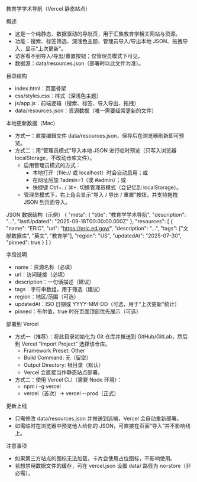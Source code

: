 教育学学术导航（Vercel 静态站点）

概述
- 这是一个纯静态、数据驱动的导航页，用于汇集教育学相关网站与资源。
- 功能：搜索、标签筛选、深浅色主题、管理员导入/导出本地 JSON、拖拽导入、显示“上次更新”。
- 访客看不到导入/导出/重置按钮；仅管理员模式下可见。
- 数据源：data/resources.json（部署时以此文件为准）。

目录结构
- index.html：页面骨架
- css/styles.css：样式（深浅色主题）
- js/app.js：前端逻辑（搜索、标签、导入导出、拖拽）
- data/resources.json：资源数据（唯一需要经常更新的文件）

本地更新数据（Mac）
- 方式一：直接编辑文件 data/resources.json，保存后在浏览器刷新即可预览。
- 方式二：用“管理员模式”导入本地 JSON 进行临时预览（只写入浏览器 localStorage，不改动仓库文件）。
  - 启用管理员模式的方式：
    - 本地打开（file:// 或 localhost）时会自动启用；或
    - 在网址后加 ?admin=1（或 #admin）；或
    - 快捷键 Ctrl+. / ⌘+. 切换管理员模式（会记忆到 localStorage）。
  - 管理员模式下，右上角会显示“导入 / 导出 / 重置”按钮，并支持拖拽 JSON 到页面导入。

JSON 数据结构（示例）
{
  "meta": {
    "title": "教育学学术导航",
    "description": "...",
    "lastUpdated": "2025-09-18T00:00:00.000Z"
  },
  "resources": [
    {
      "name": "ERIC",
      "url": "https://eric.ed.gov/",
      "description": "...",
      "tags": ["文献数据库", "英文", "教育学"],
      "region": "US",
      "updatedAt": "2025-07-30",
      "pinned": true
    }
  ]
}

字段说明
- name：资源名称（必填）
- url：访问链接（必填）
- description：一句话描述（建议）
- tags：字符串数组，用于筛选（建议）
- region：地区/范围（可选）
- updatedAt：ISO 日期或 YYYY-MM-DD（可选，用于“上次更新”统计）
- pinned：布尔值，true 时在页面顶部优先展示（可选）

部署到 Vercel
- 方式一（推荐）：将此目录初始化为 Git 仓库并推送到 GitHub/GitLab，然后到 Vercel “Import Project” 选择该仓库。
  - Framework Preset: Other
  - Build Command: 无（留空）
  - Output Directory: 根目录（默认）
  - Vercel 会直接当作静态站点部署。
- 方式二：使用 Vercel CLI（需要 Node 环境）：
  - npm i -g vercel
  - vercel（首次）→ vercel --prod（正式）

更新上线
- 只需修改 data/resources.json 并推送到远端，Vercel 会自动重新部署。
- 如需临时在浏览器中预览他人给你的 JSON，可直接在页面“导入”并不影响线上。

注意事项
- 如果第三方站点的图标无法加载，卡片会使用占位图标，不影响使用。
- 若想禁用数据文件的缓存，可在 vercel.json 设置 data/ 路径为 no-store（非必需）。

